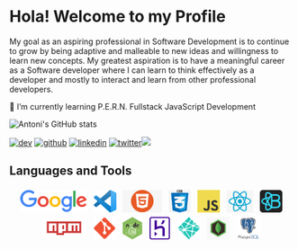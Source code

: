 # Hola! Welcome to my Profile

My goal as an aspiring professional in Software Development is to continue to grow by being adaptive and malleable to new ideas and willingness to learn new concepts. My greatest aspiration is to have a meaningful career as a Software developer where I can learn to think effectively as a developer and mostly to interact and learn from other professional developers.

🌱 I’m currently learning P.E.R.N. Fullstack JavaScript Development

![Antoni's GitHub stats](https://github-readme-stats.vercel.app/api?username=antoni909&show_icons=true&theme=gotham&border_radius=25&custom_title=My%20Stats%20So-far)

[<img src='https://cdn.jsdelivr.net/npm/simple-icons@3.0.1/icons/dev-dot-to.svg' alt='dev' height='40'>](https://dev.to/@antoni909)  [<img src='https://cdn.jsdelivr.net/npm/simple-icons@3.0.1/icons/github.svg' alt='github' height='40'>](https://github.com/antoni909) [<img src='https://cdn.jsdelivr.net/npm/simple-icons@3.0.1/icons/linkedin.svg' alt='linkedin' height='40'>](https://www.linkedin.com/in/lorenzo-ortega-antoni/) [<img src='https://cdn.jsdelivr.net/npm/simple-icons@3.0.1/icons/twitter.svg' alt='twitter' height='40'>](https://twitter.com/avichu1992)![](https://visitor-badge.laobi.icu/badge?page_id=antoni909.antoni909)

## Languages and Tools

<div>
  <p align="center">
    <img
      src="/icons/google.png"
      alt="Google"
      height="40"
      style="vertical-align:top; margin:4px">
    <img
      src="/icons/vscode.png"
      alt="VS-Editor"
      height="40"
      style="vertical-align:top; margin:4px">
    <img
      src="/icons/html.png"
      alt="html"
      height="40"
      style="vertical-align:top; margin:4px">
    <img
      src="/icons/css.png"
      alt="css"
      height="40"
      style="vertical-align:top; margin:4px">
    <img
      src="/icons/js.png"
      alt="Javascript"
      height="40"
      style="vertical-align:top; margin:4px">
    <img
      src="/icons/react.png"
      alt="react"
      height="40"
      style="vertical-align:top; margin:4px">
    <img
      src="/icons/bootstrap.png"
      alt="React-Bootstrap"
      height="40"
      style="vertical-align:top; margin:4px">
    <img
      src="/icons/npm.png"
      alt="npm"
      height="40"
      style="vertical-align:top; margin:4px">
    <img
      src="/icons/git.png"
      alt="git"
      height="40"
      style="vertical-align:top; margin:4px">
    <img
      src="/icons/node-js.png"
      alt="node.js"
      height="40"
      style="vertical-align:top; margin:4px">
    <img
      src="/icons/heroku.png"
      alt="heroku.js"
      height="40"
      style="vertical-align:top; margin:4px">
    <img
      src="/icons/netlify.png"
      alt="netlify"
      height="40"
      style="vertical-align:top; margin:4px">  
    <img
      src="/icons/mongodb.jpg"
      alt="heroku"
      height="40"
      style="vertical-align:top; margin:4px">
    <img
      src="/icons/postgresql-logo.png"
      alt="PostgresQL"
      height="40"
      style="vertical-align:top; margin:4px">
  </p>
</div>
